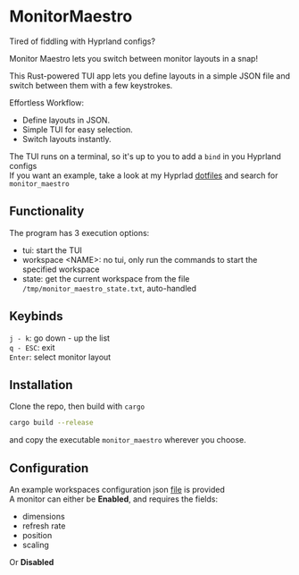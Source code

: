 # MonitorMaestro
Tired of fiddling with Hyprland configs?  

Monitor Maestro lets you switch between monitor layouts in a snap!  

This Rust-powered TUI app lets you define layouts in a simple JSON file and switch between them with a few keystrokes.  

Effortless Workflow:
- Define layouts in JSON.
- Simple TUI for easy selection.
- Switch layouts instantly.

The TUI runs on a terminal, so it's up to you to add a `bind` in you Hyprland configs  
If you want an example, take a look at my Hyprlad [dotfiles](https://github.com/Degra02/dotfiles/blob/master/hypr/hyprland.conf) and search for `monitor_maestro`

## Functionality
The program has 3 execution options:  
- tui: start the TUI
- workspace \<NAME\>: no tui, only run the commands to start the specified workspace
- state: get the current workspace from the file `/tmp/monitor_maestro_state.txt`, auto-handled

## Keybinds
`j - k`: go down - up the list  
`q - ESC`: exit  
`Enter`: select monitor layout


## Installation
Clone the repo, then build with `cargo` 
```bash
cargo build --release
```
and copy the executable `monitor_maestro` wherever you choose.

## Configuration
An example workspaces configuration json [file](./workspaces_example.json) is provided  
A monitor can either be __Enabled__, and requires the fields:
- dimensions
- refresh rate
- position
- scaling

Or __Disabled__

